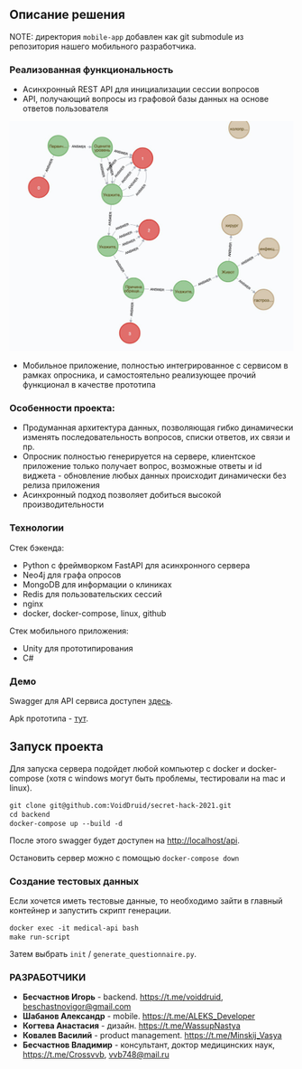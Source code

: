 Описание решения
---

NOTE: директория `mobile-app` добавлен как git submodule из репозитория нашего мобильного разработчика.

### Реализованная функциональность

- Асинхронный REST API для инициализации сессии вопросов
- API, получающий вопросы из графовой базы данных на основе ответов пользователя

![graph_example](graph_example.jpeg)

- Мобильное приложение, полностью интегрированное с сервисом в рамках опросника,
 и самостоятельно реализующее прочий функционал в качестве прототипа

### Особенности проекта:

- Продуманная архитектура данных, позволяющая гибко динамически изменять последовательность
  вопросов, списки ответов, их связи и пр.
- Опросник полностью генерируется на сервере, клиентское приложение только получает вопрос, возможные ответы и id виджета -
  обновление любых данных происходит динамически без релиза приложения
- Асинхронный подход позволяет добиться высокой производительности

### Технологии

Стек бэкенда:

- Python с фреймворком FastAPI для асинхронного сервера
- Neo4j для графа опросов 
- MongoDB для информации о клиниках
- Redis для пользовательских сессий
- nginx
- docker, docker-compose, linux, github

Стек мобильного приложения:
- Unity для прототипирования
- C#

### Демо

Swagger для API сервиса доступен [здесь](http://45.132.19.51/api).

Apk прототипа - [тут](https://drive.google.com/file/d/1oS251blzYiUo6qyglJ33FV_gLoG0hPMn/view?usp=sharing).

Запуск проекта
------------

Для запуска сервера подойдет любой компьютер с docker и docker-compose
(хотя с windows могут быть проблемы, тестировали на mac и linux).

```
git clone git@github.com:VoidDruid/secret-hack-2021.git
cd backend
docker-compose up --build -d
```

После этого swagger будет доступен на [http://localhost/api](http://localhost/api).

Остановить сервер можно с помощью `docker-compose down`

### Создание тестовых данных

Если хочется иметь тестовые данные, то необходимо зайти в главный контейнер и запустить скрипт генерации.
```
docker exec -it medical-api bash
make run-script
```
Затем выбрать `init` / `generate_questionnaire.py`.

### РАЗРАБОТЧИКИ

- **Бесчастнов Игорь** - backend. https://t.me/voiddruid, beschastnovigor@gmail.com
- **Шабанов Александр** - mobile. https://t.me/ALEKS_Developer
- **Когтева Анастасия** - дизайн. https://t.me/WassupNastya
- **Ковалев Василий** - product management. https://t.me/Minskij_Vasya
- **Бесчастнов Владимир** - консультант, доктор медицинских наук, https://t.me/Crossvvb, vvb748@mail.ru
